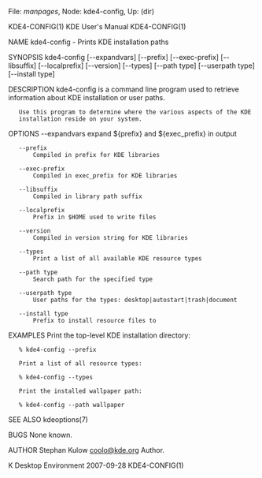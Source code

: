 File: *manpages*,  Node: kde4-config,  Up: (dir)

KDE4-CONFIG(1)                 KDE User's Manual                KDE4-CONFIG(1)



NAME
       kde4-config - Prints KDE installation paths

SYNOPSIS
       kde4-config [--expandvars] [--prefix] [--exec-prefix] [--libsuffix]
                   [--localprefix] [--version] [--types] [--path type]
                   [--userpath type] [--install type]

DESCRIPTION
       kde4-config is a command line program used to retrieve information
       about KDE installation or user paths.

       Use this program to determine where the various aspects of the KDE
       installation reside on your system.

OPTIONS
       --expandvars
           expand ${prefix} and ${exec_prefix} in output

       --prefix
           Compiled in prefix for KDE libraries

       --exec-prefix
           Compiled in exec_prefix for KDE libraries

       --libsuffix
           Compiled in library path suffix

       --localprefix
           Prefix in $HOME used to write files

       --version
           Compiled in version string for KDE libraries

       --types
           Print a list of all available KDE resource types

       --path type
           Search path for the specified type

       --userpath type
           User paths for the types: desktop|autostart|trash|document

       --install type
           Prefix to install resource files to

EXAMPLES
       Print the top-level KDE installation directory:

       % kde4-config --prefix

       Print a list of all resource types:

       % kde4-config --types

       Print the installed wallpaper path:

       % kde4-config --path wallpaper

SEE ALSO
       kdeoptions(7)

BUGS
       None known.

AUTHOR
       Stephan Kulow <coolo@kde.org>
           Author.



K Desktop Environment             2007-09-28                    KDE4-CONFIG(1)
